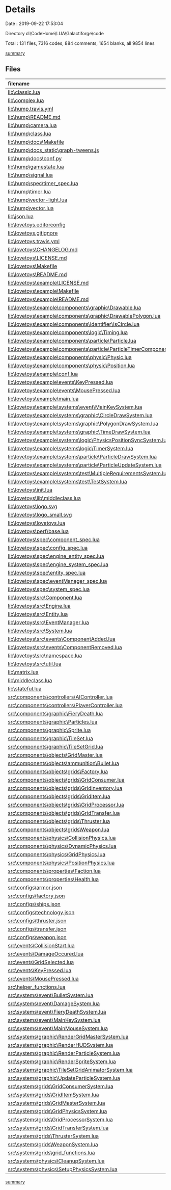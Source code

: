 # Details

Date : 2019-09-22 17:53:04

Directory d:\CodeHome\LUA\Galactiforge\code

Total : 131 files,  7316 codes, 884 comments, 1654 blanks, all 9854 lines

[summary](results.md)

## Files
| filename | language | code | comment | blank | total |
| :--- | :--- | ---: | ---: | ---: | ---: |
| [lib\classic.lua](file:///d%3A/CodeHome/LUA/Galactiforge/code/lib/classic.lua) | Lua | 44 | 8 | 16 | 68 |
| [lib\complex.lua](file:///d%3A/CodeHome/LUA/Galactiforge/code/lib/complex.lua) | Lua | 272 | 93 | 58 | 423 |
| [lib\hump\.travis.yml](file:///d%3A/CodeHome/LUA/Galactiforge/code/lib/hump/.travis.yml) | YAML | 20 | 11 | 8 | 39 |
| [lib\hump\README.md](file:///d%3A/CodeHome/LUA/Galactiforge/code/lib/hump/README.md) | Markdown | 41 | 0 | 8 | 49 |
| [lib\hump\camera.lua](file:///d%3A/CodeHome/LUA/Galactiforge/code/lib/hump/camera.lua) | Lua | 166 | 12 | 39 | 217 |
| [lib\hump\class.lua](file:///d%3A/CodeHome/LUA/Galactiforge/code/lib/hump/class.lua) | Lua | 74 | 9 | 16 | 99 |
| [lib\hump\docs\Makefile](file:///d%3A/CodeHome/LUA/Galactiforge/code/lib/hump/docs/Makefile) | Makefile | 156 | 6 | 31 | 193 |
| [lib\hump\docs\_static\graph-tweens.js](file:///d%3A/CodeHome/LUA/Galactiforge/code/lib/hump/docs/_static/graph-tweens.js) | JavaScript | 162 | 16 | 41 | 219 |
| [lib\hump\docs\conf.py](file:///d%3A/CodeHome/LUA/Galactiforge/code/lib/hump/docs/conf.py) | Python | 41 | 178 | 75 | 294 |
| [lib\hump\gamestate.lua](file:///d%3A/CodeHome/LUA/Galactiforge/code/lib/hump/gamestate.lua) | Lua | 83 | 11 | 20 | 114 |
| [lib\hump\signal.lua](file:///d%3A/CodeHome/LUA/Galactiforge/code/lib/hump/signal.lua) | Lua | 81 | 4 | 18 | 103 |
| [lib\hump\spec\timer_spec.lua](file:///d%3A/CodeHome/LUA/Galactiforge/code/lib/hump/spec/timer_spec.lua) | Lua | 55 | 0 | 19 | 74 |
| [lib\hump\timer.lua](file:///d%3A/CodeHome/LUA/Galactiforge/code/lib/hump/timer.lua) | Lua | 165 | 18 | 33 | 216 |
| [lib\hump\vector-light.lua](file:///d%3A/CodeHome/LUA/Galactiforge/code/lib/hump/vector-light.lua) | Lua | 143 | 6 | 38 | 187 |
| [lib\hump\vector.lua](file:///d%3A/CodeHome/LUA/Galactiforge/code/lib/hump/vector.lua) | Lua | 171 | 5 | 43 | 219 |
| [lib\json.lua](file:///d%3A/CodeHome/LUA/Galactiforge/code/lib/json.lua) | Lua | 294 | 45 | 62 | 401 |
| [lib\lovetoys\.editorconfig](file:///d%3A/CodeHome/LUA/Galactiforge/code/lib/lovetoys/.editorconfig) | Properties | 13 | 2 | 6 | 21 |
| [lib\lovetoys\.gitignore](file:///d%3A/CodeHome/LUA/Galactiforge/code/lib/lovetoys/.gitignore) | Ignore | 4 | 0 | 1 | 5 |
| [lib\lovetoys\.travis.yml](file:///d%3A/CodeHome/LUA/Galactiforge/code/lib/lovetoys/.travis.yml) | YAML | 31 | 0 | 9 | 40 |
| [lib\lovetoys\CHANGELOG.md](file:///d%3A/CodeHome/LUA/Galactiforge/code/lib/lovetoys/CHANGELOG.md) | Markdown | 14 | 0 | 5 | 19 |
| [lib\lovetoys\LICENSE.md](file:///d%3A/CodeHome/LUA/Galactiforge/code/lib/lovetoys/LICENSE.md) | Markdown | 17 | 0 | 5 | 22 |
| [lib\lovetoys\Makefile](file:///d%3A/CodeHome/LUA/Galactiforge/code/lib/lovetoys/Makefile) | Makefile | 8 | 0 | 5 | 13 |
| [lib\lovetoys\README.md](file:///d%3A/CodeHome/LUA/Galactiforge/code/lib/lovetoys/README.md) | Markdown | 317 | 0 | 134 | 451 |
| [lib\lovetoys\example\LICENSE.md](file:///d%3A/CodeHome/LUA/Galactiforge/code/lib/lovetoys/example/LICENSE.md) | Markdown | 17 | 0 | 5 | 22 |
| [lib\lovetoys\example\Makefile](file:///d%3A/CodeHome/LUA/Galactiforge/code/lib/lovetoys/example/Makefile) | Makefile | 8 | 0 | 4 | 12 |
| [lib\lovetoys\example\README.md](file:///d%3A/CodeHome/LUA/Galactiforge/code/lib/lovetoys/example/README.md) | Markdown | 20 | 0 | 8 | 28 |
| [lib\lovetoys\example\components\graphic\Drawable.lua](file:///d%3A/CodeHome/LUA/Galactiforge/code/lib/lovetoys/example/components/graphic/Drawable.lua) | Lua | 9 | 0 | 2 | 11 |
| [lib\lovetoys\example\components\graphic\DrawablePolygon.lua](file:///d%3A/CodeHome/LUA/Galactiforge/code/lib/lovetoys/example/components/graphic/DrawablePolygon.lua) | Lua | 7 | 0 | 2 | 9 |
| [lib\lovetoys\example\components\identifier\IsCircle.lua](file:///d%3A/CodeHome/LUA/Galactiforge/code/lib/lovetoys/example/components/identifier/IsCircle.lua) | Lua | 3 | 0 | 2 | 5 |
| [lib\lovetoys\example\components\logic\Timing.lua](file:///d%3A/CodeHome/LUA/Galactiforge/code/lib/lovetoys/example/components/logic/Timing.lua) | Lua | 4 | 0 | 2 | 6 |
| [lib\lovetoys\example\components\particle\Particle.lua](file:///d%3A/CodeHome/LUA/Galactiforge/code/lib/lovetoys/example/components/particle/Particle.lua) | Lua | 4 | 0 | 2 | 6 |
| [lib\lovetoys\example\components\particle\ParticleTimerComponent.lua](file:///d%3A/CodeHome/LUA/Galactiforge/code/lib/lovetoys/example/components/particle/ParticleTimerComponent.lua) | Lua | 5 | 0 | 2 | 7 |
| [lib\lovetoys\example\components\physic\Physic.lua](file:///d%3A/CodeHome/LUA/Galactiforge/code/lib/lovetoys/example/components/physic/Physic.lua) | Lua | 6 | 0 | 2 | 8 |
| [lib\lovetoys\example\components\physic\Position.lua](file:///d%3A/CodeHome/LUA/Galactiforge/code/lib/lovetoys/example/components/physic/Position.lua) | Lua | 5 | 0 | 2 | 7 |
| [lib\lovetoys\example\conf.lua](file:///d%3A/CodeHome/LUA/Galactiforge/code/lib/lovetoys/example/conf.lua) | Lua | 22 | 0 | 2 | 24 |
| [lib\lovetoys\example\events\KeyPressed.lua](file:///d%3A/CodeHome/LUA/Galactiforge/code/lib/lovetoys/example/events/KeyPressed.lua) | Lua | 5 | 0 | 2 | 7 |
| [lib\lovetoys\example\events\MousePressed.lua](file:///d%3A/CodeHome/LUA/Galactiforge/code/lib/lovetoys/example/events/MousePressed.lua) | Lua | 6 | 0 | 1 | 7 |
| [lib\lovetoys\example\main.lua](file:///d%3A/CodeHome/LUA/Galactiforge/code/lib/lovetoys/example/main.lua) | Lua | 76 | 28 | 33 | 137 |
| [lib\lovetoys\example\systems\event\MainKeySystem.lua](file:///d%3A/CodeHome/LUA/Galactiforge/code/lib/lovetoys/example/systems/event/MainKeySystem.lua) | Lua | 46 | 0 | 9 | 55 |
| [lib\lovetoys\example\systems\graphic\CircleDrawSystem.lua](file:///d%3A/CodeHome/LUA/Galactiforge/code/lib/lovetoys/example/systems/graphic/CircleDrawSystem.lua) | Lua | 12 | 0 | 4 | 16 |
| [lib\lovetoys\example\systems\graphic\PolygonDrawSystem.lua](file:///d%3A/CodeHome/LUA/Galactiforge/code/lib/lovetoys/example/systems/graphic/PolygonDrawSystem.lua) | Lua | 12 | 0 | 4 | 16 |
| [lib\lovetoys\example\systems\graphic\TimeDrawSystem.lua](file:///d%3A/CodeHome/LUA/Galactiforge/code/lib/lovetoys/example/systems/graphic/TimeDrawSystem.lua) | Lua | 13 | 0 | 4 | 17 |
| [lib\lovetoys\example\systems\logic\PhysicsPositionSyncSystem.lua](file:///d%3A/CodeHome/LUA/Galactiforge/code/lib/lovetoys/example/systems/logic/PhysicsPositionSyncSystem.lua) | Lua | 11 | 2 | 4 | 17 |
| [lib\lovetoys\example\systems\logic\TimerSystem.lua](file:///d%3A/CodeHome/LUA/Galactiforge/code/lib/lovetoys/example/systems/logic/TimerSystem.lua) | Lua | 10 | 0 | 5 | 15 |
| [lib\lovetoys\example\systems\particle\ParticleDrawSystem.lua](file:///d%3A/CodeHome/LUA/Galactiforge/code/lib/lovetoys/example/systems/particle/ParticleDrawSystem.lua) | Lua | 12 | 0 | 4 | 16 |
| [lib\lovetoys\example\systems\particle\ParticleUpdateSystem.lua](file:///d%3A/CodeHome/LUA/Galactiforge/code/lib/lovetoys/example/systems/particle/ParticleUpdateSystem.lua) | Lua | 22 | 1 | 4 | 27 |
| [lib\lovetoys\example\systems\test\MultipleRequirementsSystem.lua](file:///d%3A/CodeHome/LUA/Galactiforge/code/lib/lovetoys/example/systems/test/MultipleRequirementsSystem.lua) | Lua | 27 | 0 | 10 | 37 |
| [lib\lovetoys\example\systems\test\TestSystem.lua](file:///d%3A/CodeHome/LUA/Galactiforge/code/lib/lovetoys/example/systems/test/TestSystem.lua) | Lua | 45 | 0 | 13 | 58 |
| [lib\lovetoys\init.lua](file:///d%3A/CodeHome/LUA/Galactiforge/code/lib/lovetoys/init.lua) | Lua | 38 | 5 | 12 | 55 |
| [lib\lovetoys\lib\middleclass.lua](file:///d%3A/CodeHome/LUA/Galactiforge/code/lib/lovetoys/lib/middleclass.lua) | Lua | 152 | 0 | 31 | 183 |
| [lib\lovetoys\logo.svg](file:///d%3A/CodeHome/LUA/Galactiforge/code/lib/lovetoys/logo.svg) | XML | 81 | 1 | 2 | 84 |
| [lib\lovetoys\logo_small.svg](file:///d%3A/CodeHome/LUA/Galactiforge/code/lib/lovetoys/logo_small.svg) | XML | 81 | 1 | 2 | 84 |
| [lib\lovetoys\lovetoys.lua](file:///d%3A/CodeHome/LUA/Galactiforge/code/lib/lovetoys/lovetoys.lua) | Lua | 4 | 1 | 4 | 9 |
| [lib\lovetoys\perf\base.lua](file:///d%3A/CodeHome/LUA/Galactiforge/code/lib/lovetoys/perf/base.lua) | Lua | 40 | 0 | 20 | 60 |
| [lib\lovetoys\spec\component_spec.lua](file:///d%3A/CodeHome/LUA/Galactiforge/code/lib/lovetoys/spec/component_spec.lua) | Lua | 24 | 0 | 6 | 30 |
| [lib\lovetoys\spec\config_spec.lua](file:///d%3A/CodeHome/LUA/Galactiforge/code/lib/lovetoys/spec/config_spec.lua) | Lua | 51 | 0 | 8 | 59 |
| [lib\lovetoys\spec\engine_entity_spec.lua](file:///d%3A/CodeHome/LUA/Galactiforge/code/lib/lovetoys/spec/engine_entity_spec.lua) | Lua | 222 | 5 | 50 | 277 |
| [lib\lovetoys\spec\engine_system_spec.lua](file:///d%3A/CodeHome/LUA/Galactiforge/code/lib/lovetoys/spec/engine_system_spec.lua) | Lua | 209 | 7 | 54 | 270 |
| [lib\lovetoys\spec\entity_spec.lua](file:///d%3A/CodeHome/LUA/Galactiforge/code/lib/lovetoys/spec/entity_spec.lua) | Lua | 101 | 1 | 19 | 121 |
| [lib\lovetoys\spec\eventManager_spec.lua](file:///d%3A/CodeHome/LUA/Galactiforge/code/lib/lovetoys/spec/eventManager_spec.lua) | Lua | 78 | 9 | 24 | 111 |
| [lib\lovetoys\spec\system_spec.lua](file:///d%3A/CodeHome/LUA/Galactiforge/code/lib/lovetoys/spec/system_spec.lua) | Lua | 92 | 2 | 28 | 122 |
| [lib\lovetoys\src\Component.lua](file:///d%3A/CodeHome/LUA/Galactiforge/code/lib/lovetoys/src/Component.lua) | Lua | 28 | 7 | 11 | 46 |
| [lib\lovetoys\src\Engine.lua](file:///d%3A/CodeHome/LUA/Galactiforge/code/lib/lovetoys/src/Engine.lua) | Lua | 262 | 38 | 37 | 337 |
| [lib\lovetoys\src\Entity.lua](file:///d%3A/CodeHome/LUA/Galactiforge/code/lib/lovetoys/src/Entity.lua) | Lua | 70 | 4 | 14 | 88 |
| [lib\lovetoys\src\EventManager.lua](file:///d%3A/CodeHome/LUA/Galactiforge/code/lib/lovetoys/src/EventManager.lua) | Lua | 50 | 5 | 12 | 67 |
| [lib\lovetoys\src\System.lua](file:///d%3A/CodeHome/LUA/Galactiforge/code/lib/lovetoys/src/System.lua) | Lua | 81 | 8 | 15 | 104 |
| [lib\lovetoys\src\events\ComponentAdded.lua](file:///d%3A/CodeHome/LUA/Galactiforge/code/lib/lovetoys/src/events/ComponentAdded.lua) | Lua | 14 | 1 | 5 | 20 |
| [lib\lovetoys\src\events\ComponentRemoved.lua](file:///d%3A/CodeHome/LUA/Galactiforge/code/lib/lovetoys/src/events/ComponentRemoved.lua) | Lua | 14 | 1 | 5 | 20 |
| [lib\lovetoys\src\namespace.lua](file:///d%3A/CodeHome/LUA/Galactiforge/code/lib/lovetoys/src/namespace.lua) | Lua | 1 | 0 | 1 | 2 |
| [lib\lovetoys\src\util.lua](file:///d%3A/CodeHome/LUA/Galactiforge/code/lib/lovetoys/src/util.lua) | Lua | 6 | 0 | 3 | 9 |
| [lib\matrix.lua](file:///d%3A/CodeHome/LUA/Galactiforge/code/lib/matrix.lua) | Lua | 808 | 307 | 137 | 1,252 |
| [lib\middleclass.lua](file:///d%3A/CodeHome/LUA/Galactiforge/code/lib/middleclass.lua) | Lua | 137 | 0 | 33 | 170 |
| [lib\stateful.lua](file:///d%3A/CodeHome/LUA/Galactiforge/code/lib/stateful.lua) | Lua | 184 | 1 | 38 | 223 |
| [src\components\controllers\AIController.lua](file:///d%3A/CodeHome/LUA/Galactiforge/code/src/components/controllers/AIController.lua) | Lua | 6 | 0 | 2 | 8 |
| [src\components\controllers\PlayerController.lua](file:///d%3A/CodeHome/LUA/Galactiforge/code/src/components/controllers/PlayerController.lua) | Lua | 3 | 0 | 1 | 4 |
| [src\components\graphic\FieryDeath.lua](file:///d%3A/CodeHome/LUA/Galactiforge/code/src/components/graphic/FieryDeath.lua) | Lua | 7 | 0 | 1 | 8 |
| [src\components\graphic\Particles.lua](file:///d%3A/CodeHome/LUA/Galactiforge/code/src/components/graphic/Particles.lua) | Lua | 16 | 0 | 1 | 17 |
| [src\components\graphic\Sprite.lua](file:///d%3A/CodeHome/LUA/Galactiforge/code/src/components/graphic/Sprite.lua) | Lua | 15 | 0 | 1 | 16 |
| [src\components\graphic\TileSet.lua](file:///d%3A/CodeHome/LUA/Galactiforge/code/src/components/graphic/TileSet.lua) | Lua | 19 | 0 | 1 | 20 |
| [src\components\graphic\TileSetGrid.lua](file:///d%3A/CodeHome/LUA/Galactiforge/code/src/components/graphic/TileSetGrid.lua) | Lua | 25 | 0 | 3 | 28 |
| [src\components\objects\GridMaster.lua](file:///d%3A/CodeHome/LUA/Galactiforge/code/src/components/objects/GridMaster.lua) | Lua | 28 | 0 | 2 | 30 |
| [src\components\objects\ammunition\Bullet.lua](file:///d%3A/CodeHome/LUA/Galactiforge/code/src/components/objects/ammunition/Bullet.lua) | Lua | 7 | 0 | 1 | 8 |
| [src\components\objects\grids\Factory.lua](file:///d%3A/CodeHome/LUA/Galactiforge/code/src/components/objects/grids/Factory.lua) | Lua | 3 | 0 | 0 | 3 |
| [src\components\objects\grids\GridConsumer.lua](file:///d%3A/CodeHome/LUA/Galactiforge/code/src/components/objects/grids/GridConsumer.lua) | Lua | 5 | 0 | 0 | 5 |
| [src\components\objects\grids\GridInventory.lua](file:///d%3A/CodeHome/LUA/Galactiforge/code/src/components/objects/grids/GridInventory.lua) | Lua | 16 | 0 | 2 | 18 |
| [src\components\objects\grids\GridItem.lua](file:///d%3A/CodeHome/LUA/Galactiforge/code/src/components/objects/grids/GridItem.lua) | Lua | 26 | 0 | 9 | 35 |
| [src\components\objects\grids\GridProcessor.lua](file:///d%3A/CodeHome/LUA/Galactiforge/code/src/components/objects/grids/GridProcessor.lua) | Lua | 5 | 0 | 0 | 5 |
| [src\components\objects\grids\GridTransfer.lua](file:///d%3A/CodeHome/LUA/Galactiforge/code/src/components/objects/grids/GridTransfer.lua) | Lua | 7 | 0 | 0 | 7 |
| [src\components\objects\grids\Thruster.lua](file:///d%3A/CodeHome/LUA/Galactiforge/code/src/components/objects/grids/Thruster.lua) | Lua | 25 | 2 | 6 | 33 |
| [src\components\objects\grids\Weapon.lua](file:///d%3A/CodeHome/LUA/Galactiforge/code/src/components/objects/grids/Weapon.lua) | Lua | 8 | 0 | 2 | 10 |
| [src\components\physics\CollisionPhysics.lua](file:///d%3A/CodeHome/LUA/Galactiforge/code/src/components/physics/CollisionPhysics.lua) | Lua | 9 | 0 | 1 | 10 |
| [src\components\physics\DynamicPhysics.lua](file:///d%3A/CodeHome/LUA/Galactiforge/code/src/components/physics/DynamicPhysics.lua) | Lua | 13 | 0 | 5 | 18 |
| [src\components\physics\GridPhysics.lua](file:///d%3A/CodeHome/LUA/Galactiforge/code/src/components/physics/GridPhysics.lua) | Lua | 3 | 0 | 1 | 4 |
| [src\components\physics\PositionPhysics.lua](file:///d%3A/CodeHome/LUA/Galactiforge/code/src/components/physics/PositionPhysics.lua) | Lua | 9 | 0 | 2 | 11 |
| [src\components\properties\Faction.lua](file:///d%3A/CodeHome/LUA/Galactiforge/code/src/components/properties/Faction.lua) | Lua | 4 | 0 | 1 | 5 |
| [src\components\properties\Health.lua](file:///d%3A/CodeHome/LUA/Galactiforge/code/src/components/properties/Health.lua) | Lua | 5 | 0 | 1 | 6 |
| [src\configs\armor.json](file:///d%3A/CodeHome/LUA/Galactiforge/code/src/configs/armor.json) | JSON | 47 | 0 | 0 | 47 |
| [src\configs\factory.json](file:///d%3A/CodeHome/LUA/Galactiforge/code/src/configs/factory.json) | JSON | 253 | 0 | 0 | 253 |
| [src\configs\ships.json](file:///d%3A/CodeHome/LUA/Galactiforge/code/src/configs/ships.json) | JSON | 126 | 0 | 5 | 131 |
| [src\configs\technology.json](file:///d%3A/CodeHome/LUA/Galactiforge/code/src/configs/technology.json) | JSON | 11 | 0 | 0 | 11 |
| [src\configs\thruster.json](file:///d%3A/CodeHome/LUA/Galactiforge/code/src/configs/thruster.json) | JSON | 72 | 0 | 0 | 72 |
| [src\configs\transfer.json](file:///d%3A/CodeHome/LUA/Galactiforge/code/src/configs/transfer.json) | JSON | 16 | 0 | 0 | 16 |
| [src\configs\weapon.json](file:///d%3A/CodeHome/LUA/Galactiforge/code/src/configs/weapon.json) | JSON | 30 | 0 | 0 | 30 |
| [src\events\CollisionStart.lua](file:///d%3A/CodeHome/LUA/Galactiforge/code/src/events/CollisionStart.lua) | Lua | 6 | 0 | 1 | 7 |
| [src\events\DamageOccured.lua](file:///d%3A/CodeHome/LUA/Galactiforge/code/src/events/DamageOccured.lua) | Lua | 4 | 0 | 1 | 5 |
| [src\events\GridSelected.lua](file:///d%3A/CodeHome/LUA/Galactiforge/code/src/events/GridSelected.lua) | Lua | 7 | 0 | 1 | 8 |
| [src\events\KeyPressed.lua](file:///d%3A/CodeHome/LUA/Galactiforge/code/src/events/KeyPressed.lua) | Lua | 5 | 0 | 1 | 6 |
| [src\events\MousePressed.lua](file:///d%3A/CodeHome/LUA/Galactiforge/code/src/events/MousePressed.lua) | Lua | 6 | 0 | 1 | 7 |
| [src\helper_functions.lua](file:///d%3A/CodeHome/LUA/Galactiforge/code/src/helper_functions.lua) | Lua | 46 | 3 | 6 | 55 |
| [src\systems\event\BulletSystem.lua](file:///d%3A/CodeHome/LUA/Galactiforge/code/src/systems/event/BulletSystem.lua) | Lua | 23 | 0 | 4 | 27 |
| [src\systems\event\DamageSystem.lua](file:///d%3A/CodeHome/LUA/Galactiforge/code/src/systems/event/DamageSystem.lua) | Lua | 21 | 0 | 6 | 27 |
| [src\systems\event\FieryDeathSystem.lua](file:///d%3A/CodeHome/LUA/Galactiforge/code/src/systems/event/FieryDeathSystem.lua) | Lua | 62 | 1 | 9 | 72 |
| [src\systems\event\MainKeySystem.lua](file:///d%3A/CodeHome/LUA/Galactiforge/code/src/systems/event/MainKeySystem.lua) | Lua | 43 | 0 | 12 | 55 |
| [src\systems\event\MainMouseSystem.lua](file:///d%3A/CodeHome/LUA/Galactiforge/code/src/systems/event/MainMouseSystem.lua) | Lua | 74 | 4 | 22 | 100 |
| [src\systems\graphic\RenderGridMasterSystem.lua](file:///d%3A/CodeHome/LUA/Galactiforge/code/src/systems/graphic/RenderGridMasterSystem.lua) | Lua | 31 | 0 | 8 | 39 |
| [src\systems\graphic\RenderHUDSystem.lua](file:///d%3A/CodeHome/LUA/Galactiforge/code/src/systems/graphic/RenderHUDSystem.lua) | Lua | 29 | 0 | 9 | 38 |
| [src\systems\graphic\RenderParticleSystem.lua](file:///d%3A/CodeHome/LUA/Galactiforge/code/src/systems/graphic/RenderParticleSystem.lua) | Lua | 18 | 0 | 3 | 21 |
| [src\systems\graphic\RenderSpriteSystem.lua](file:///d%3A/CodeHome/LUA/Galactiforge/code/src/systems/graphic/RenderSpriteSystem.lua) | Lua | 12 | 0 | 4 | 16 |
| [src\systems\graphic\TileSetGridAnimatorSystem.lua](file:///d%3A/CodeHome/LUA/Galactiforge/code/src/systems/graphic/TileSetGridAnimatorSystem.lua) | Lua | 33 | 0 | 5 | 38 |
| [src\systems\graphic\UpdateParticleSystem.lua](file:///d%3A/CodeHome/LUA/Galactiforge/code/src/systems/graphic/UpdateParticleSystem.lua) | Lua | 22 | 0 | 6 | 28 |
| [src\systems\grids\GridConsumerSystem.lua](file:///d%3A/CodeHome/LUA/Galactiforge/code/src/systems/grids/GridConsumerSystem.lua) | Lua | 23 | 0 | 6 | 29 |
| [src\systems\grids\GridItemSystem.lua](file:///d%3A/CodeHome/LUA/Galactiforge/code/src/systems/grids/GridItemSystem.lua) | Lua | 24 | 1 | 10 | 35 |
| [src\systems\grids\GridMasterSystem.lua](file:///d%3A/CodeHome/LUA/Galactiforge/code/src/systems/grids/GridMasterSystem.lua) | Lua | 103 | 2 | 19 | 124 |
| [src\systems\grids\GridPhysicsSystem.lua](file:///d%3A/CodeHome/LUA/Galactiforge/code/src/systems/grids/GridPhysicsSystem.lua) | Lua | 25 | 0 | 9 | 34 |
| [src\systems\grids\GridProcessorSystem.lua](file:///d%3A/CodeHome/LUA/Galactiforge/code/src/systems/grids/GridProcessorSystem.lua) | Lua | 29 | 0 | 7 | 36 |
| [src\systems\grids\GridTransferSystem.lua](file:///d%3A/CodeHome/LUA/Galactiforge/code/src/systems/grids/GridTransferSystem.lua) | Lua | 50 | 2 | 13 | 65 |
| [src\systems\grids\ThrusterSystem.lua](file:///d%3A/CodeHome/LUA/Galactiforge/code/src/systems/grids/ThrusterSystem.lua) | Lua | 42 | 2 | 13 | 57 |
| [src\systems\grids\WeaponSystem.lua](file:///d%3A/CodeHome/LUA/Galactiforge/code/src/systems/grids/WeaponSystem.lua) | Lua | 70 | 2 | 19 | 91 |
| [src\systems\grids\grid_functions.lua](file:///d%3A/CodeHome/LUA/Galactiforge/code/src/systems/grids/grid_functions.lua) | Lua | 29 | 0 | 9 | 38 |
| [src\systems\physics\CleanupSystem.lua](file:///d%3A/CodeHome/LUA/Galactiforge/code/src/systems/physics/CleanupSystem.lua) | Lua | 15 | 2 | 3 | 20 |
| [src\systems\physics\SetupPhysicsSystem.lua](file:///d%3A/CodeHome/LUA/Galactiforge/code/src/systems/physics/SetupPhysicsSystem.lua) | Lua | 38 | 4 | 6 | 48 |

[summary](results.md)